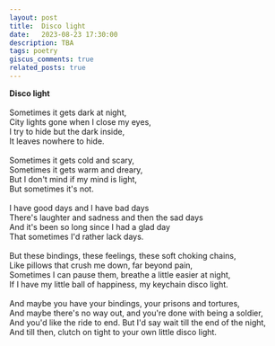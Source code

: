 ```yaml
---
layout: post
title:  Disco light
date:   2023-08-23 17:30:00
description: TBA
tags: poetry
giscus_comments: true
related_posts: true
---
```


<div class="poem">
<b>Disco light</b><br><br>Sometimes it gets dark at night,<br>City lights gone when I close my eyes,<br>I try to hide but the dark inside,<br>It leaves nowhere to hide.<br><br>Sometimes it gets cold and scary,<br>Sometimes it gets warm and dreary,<br>But I don't mind if my mind is light,<br>But sometimes it's not.<br><br>I have good days and I have bad days<br>There's laughter and sadness and then the sad days<br>And it's been so long since I had a glad day<br>That sometimes I'd rather lack days.<br><br>But these bindings, these feelings, these soft choking chains,<br>Like pillows that crush me down, far beyond pain,<br>Sometimes I can pause them, breathe a little easier at night,<br>If I have my little ball of happiness, my keychain disco light.<br><br>And maybe you have your bindings, your prisons and tortures,<br>And maybe there's no way out, and you're done with being a soldier,<br>And you'd like the ride to end. But I'd say wait till the end of the night,<br>And till then, clutch on tight to your own little disco light.</div>
